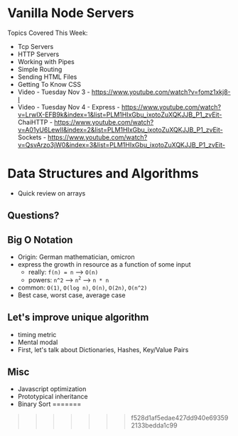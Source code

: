 # Vanilla Node Servers

Topics Covered This Week:

  * Tcp Servers
  * HTTP Servers
  * Working with Pipes
  * Simple Routing
  * Sending HTML Files
  * Getting To Know CSS
  * Video - Tuesday Nov 3 - https://www.youtube.com/watch?v=fomz1xkj8-I
  * Video - Tuesday Nov 4 - Express - https://www.youtube.com/watch?v=LrwIX-EFB9k&index=1&list=PLM1HIxGbu_ixotoZuXQKJJB_P1_zvEit- ChaiHTTP - https://www.youtube.com/watch?v=A01yU6LewII&index=2&list=PLM1HIxGbu_ixotoZuXQKJJB_P1_zvEit- Sockets - https://www.youtube.com/watch?v=QsvArzo3jW0&index=3&list=PLM1HIxGbu_ixotoZuXQKJJB_P1_zvEit-

# Data Structures and Algorithms
* Quick review on arrays

## Questions?

## Big O Notation
* Origin: German mathematician, omicron
* express the growth in resource as a function of some input
	* really: `f(n) = n` --> `O(n)`
	* powers: `n^2` --> `n`<sup>`2`</sup> --> `n * n`
* common: `O(1)`, `O(log n)`, `O(n)`, `O(2n)`, `O(n^2)`
* Best case, worst case, average case

## Let's improve unique algorithm
* timing metric
* Mental modal
* First, let's talk about Dictionaries, Hashes, Key/Value Pairs

## Misc
* Javascript optimization
* Prototypical inheritance
* Binary Sort
=======

>>>>>>> f528d1af5edae427dd940e693592133bedda1c99
